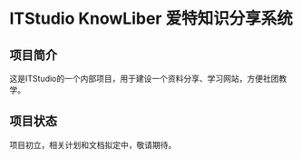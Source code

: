 # ITStudio KnowLiber 爱特知识分享系统

## 项目简介

这是ITStudio的一个内部项目，用于建设一个资料分享、学习网站，方便社团教学。

## 项目状态

项目初立，相关计划和文档拟定中，敬请期待。